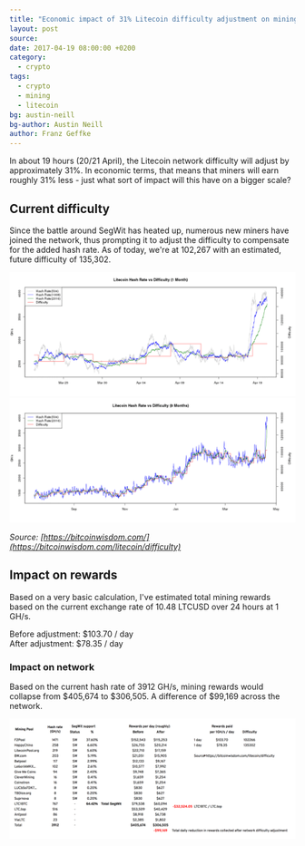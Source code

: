 ```yaml
---
title: "Economic impact of 31% Litecoin difficulty adjustment on mining"
layout: post
source:
date: 2017-04-19 08:00:00 +0200
category:
  - crypto
tags:
  - crypto
  - mining
  - litecoin
bg: austin-neill
bg-author: Austin Neill
author: Franz Geffke
---
```


In about 19 hours (20/21 April), the Litecoin network difficulty will adjust by approximately 31%. In economic terms, that means that miners will earn roughly 31% less - just what sort of impact will this have on a bigger scale?

## Current difficulty

Since the battle around SegWit has heated up, numerous new miners have joined the network, thus prompting it to adjust the difficulty to compensate for the added hash rate. As of today, we're at 102,267 with an estimated, future difficulty of 135,302.

![EC2 Hash Rate](/assets/content/2017/economic-impact-of-Litecoin-difficulty-adjustment-on-mining_01.png)
![EC2 Hash Rate](/assets/content/2017/economic-impact-of-Litecoin-difficulty-adjustment-on-mining_02.png)

_Source: [https://bitcoinwisdom.com/](https://bitcoinwisdom.com/litecoin/difficulty)_

## Impact on rewards

Based on a very basic calculation, I've estimated total mining rewards based on the current exchange rate of 10.48 LTCUSD over 24 hours at 1 GH/s.

Before adjustment: $103.70 / day
<br>After adjustment: $78.35 / day

### Impact on network

Based on the current hash rate of 3912 GH/s, mining rewards would collapse from $405,674 to $306,505. A difference of $99,169 across the network.

![EC2 Hash Rate](/assets/content/2017/economic-impact-of-Litecoin-difficulty-adjustment-on-mining_03.png)

